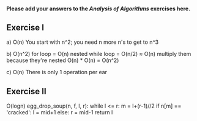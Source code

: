 #### Please add your answers to the ***Analysis of  Algorithms*** exercises here.

## Exercise I

a) O(n)
You start with n^2; you need n more n's to get to n^3

b) O(n^2)
for loop = O(n)
nested while loop = O(n/2) ≈ O(n)
multiply them because they're nested
O(n) * O(n) = O(n^2)

c) O(n)
There is only 1 operation per ear

## Exercise II

O(logn)
egg_drop_soup(n, f, l, r):
  while l <= r:
    m = l+(r-1)//2
    if n[m] == 'cracked': l = mid+1
    else: r = mid-1
  return l